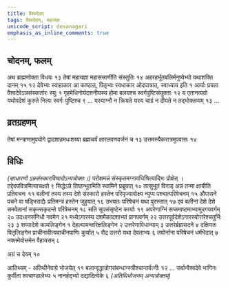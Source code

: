 ```yaml
---
title: वैश्वदेवम्
tags: वैश्वदेवम्, महायज्ञः
unicode_script: devanagari
emphasis_as_inline_comments: true
---
```

## चोदनम्, फलम्
अथ ब्राह्मणोक्ता विधयः १३ तेषां महायज्ञा महासत्त्राणीति संस्तुतिः १४ अहरहर्भूतबलिर्मनुष्येभ्यो यथाशक्ति दानम् १५ १२ देवेभ्यः स्वाहाकार आ काष्ठात्, पितृभ्यः स्वधाकार ओदपात्रात्, स्वाध्याय इति १
आर्याः प्रयता वैश्वदेवेऽन्नसंस्कर्तारः स्युः १ गृहमेधिनोर्यदशनीयस्य होमा बलयश्च स्वर्गपुष्टिसंयुक्ताः १२ य एतानव्यग्रो यथोपदेशं कुरुते नित्यः स्वर्गः पुष्टिश्च ९  …  यस्याग्नौ न क्रियते यस्य चाग्रं न दीयते न तद्भोक्तव्यम् १३ …

## व्रतग्रहणम्
तेषां मन्त्राणामुपयोगे द्वादशाहमधःशय्या ब्रह्मचर्यं क्षारलवणवर्जनं च १३ उत्तमस्यैकरात्रमुपवासः १४ 

## विधिः
*(साधारणो ऽन्नसंस्कारविचारोऽन्यत्रोक्तः।)* परोक्षमन्नं संस्कृतमग्नावधिश्रित्याद्भिः प्रोक्षेत् । तद्देवपवित्रमित्याचक्षते ९ सिद्धेऽन्ने तिष्ठन्भूतमिति स्वामिने प्रब्रूयात् १० तत्सुभूतं विराड् अन्नं तन्मा क्षायीति प्रतिवचनः ११ बलीनां तस्य तस्य देशे संस्कारो हस्तेन परिमृज्यावोक्ष्य न्युप्य पश्चात्परिषेचनम् १५ औपासने पचने वा षड्भिराद्यैः प्रतिमन्त्रं हस्तेन जुहुयात् १६ उभयतः परिषेचनं यथा पुरस्तात् १७ एवं बलीनां देशे देशे समवेतानां सकृत्सकृदन्ते परिषेचनम् १८ सति सूपसंसृष्टेन कार्याः १९ अपरेणाग्निं सप्तमाष्टमाभ्यामुदगपवर्गम् २० उदधानसंनिधौ नवमेन २१ मध्येऽगारस्य दशमैकादशाभ्यां प्रागपवर्गम् २२ उत्तरपूर्वदेशेऽगारस्योत्तरेश्चतुर्भिः २३ ३ शय्यादेशे कामलिङ्गेन १ देहल्यामन्तरिक्षलिङ्गेन २ उत्तरेणापिधान्याम् ३ उत्तरेर्ब्रह्मसदने ४ दक्षिणतः पितृलिङ्गेन प्राचीनावीत्यवाचीनपाणिः कुर्यात् ५ रौद्र उत्तरो यथा देवताभ्यः ६ तयोर्नाना परिषेचनं धर्मभेदात् ७ नक्तमेवोत्तमेन वैहायसम् ८ 

अग्रं च देयम् १० 

आतिथ्यम् - अतिथीनेवाग्रे भोजयेत् ११ बलान्वृद्धान्रोगसंबन्धान्स्त्रीश्चान्तर्वत्नीः १२ … सर्वान्वैश्वदेवे भागिनः कुर्वीता श्वचाण्डालेभ्यः ५ नानर्हद्भ्यो दद्यादित्येके ६ *(अतिथिभोजनम् अन्यत्रोक्तम्)*
